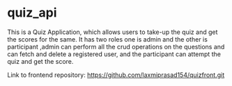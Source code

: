 # quiz_api
This is a Quiz Application, which allows users to take-up the quiz and get the scores for the same. It has two roles one is admin and the other is participant ,admin can perform all the crud operations on the questions and can fetch and delete a registered user, and the participant can attempt the quiz and get the score.

Link to frontend repository: https://github.com/laxmiprasad154/quizfront.git
